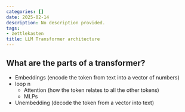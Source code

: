 ```yaml
---
categories: []
date: 2025-02-14
description: No description provided.
tags:
- zettlekasten
title: LLM Transformer architecture
---
```


## What are the parts of a transformer?

- Embeddings    (encode the token from text into a vector of numbers)
- loop n 
	- Attention (how the token relates to all the other tokens)
	- MLPs
- Unembedding   (decode the token from a vector into text)